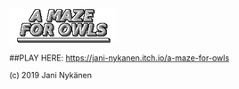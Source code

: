 ![](https://github.com/jani-nykanen/a-maze-for-owls/blob/master/assets/bitmaps/logo.png?raw=true)

##PLAY HERE:
https://jani-nykanen.itch.io/a-maze-for-owls

(c) 2019 Jani Nykänen


